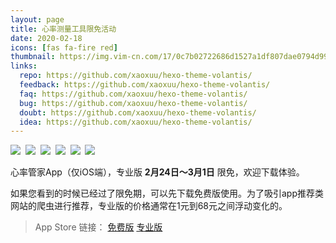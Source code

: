 ```yaml
---
layout: page
title: 心率测量工具限免活动
date: 2020-02-18
icons: [fas fa-fire red]
thumbnail: https://img.vim-cn.com/17/0c7b02722686d1527a1df807dae0794d995860.png
links:
  repo: https://github.com/xaoxuu/hexo-theme-volantis/
  feedback: https://github.com/xaoxuu/hexo-theme-volantis/
  faq: https://github.com/xaoxuu/hexo-theme-volantis/
  bug: https://github.com/xaoxuu/hexo-theme-volantis/
  doubt: https://github.com/xaoxuu/hexo-theme-volantis/
  idea: https://github.com/xaoxuu/hexo-theme-volantis/
---
```


<fancybox>
<img src='https://img.vim-cn.com/a0/7dd5e3b3eb5a1152c504e3d69f883eba249e4c.jpg'>&nbsp;
<img src='https://img.vim-cn.com/aa/e3c29fe028f73964455feedfa87faa86ec9a1d.jpg'>&nbsp;
<img src='https://img.vim-cn.com/26/a73995e39fa4297574bd23222efc508fbab09b.jpg'>&nbsp;
<img src='https://img.vim-cn.com/48/ef8676de6cb3e45ca8d72bf607b53118f6897f.jpg'>&nbsp;
<img src='https://img.vim-cn.com/72/7ccdd4c948a7c311dab51d164a466ed6dc64b4.jpg'>&nbsp;
<img src='https://img.vim-cn.com/a0/bf6ff6733807d980b4c274060571e3bbd24b74.jpg'>
</fancybox>

心率管家App（仅iOS端），专业版 <b><red>2月24日～3月1日</red></b> 限免，欢迎下载体验。


如果您看到的时候已经过了限免期，可以先下载免费版使用。为了吸引app推荐类网站的爬虫进行推荐，专业版的价格通常在1元到68元之间浮动变化的。

> App Store 链接： <btn>[免费版](https://apps.apple.com/cn/app/heart-mate-lite-hrm-utility/id1475747930?ls=1)</btn> <btn>[专业版](https://apps.apple.com/cn/app/heart-mate-pro-hrm-utility/id1463348922?ls=1)</btn>
